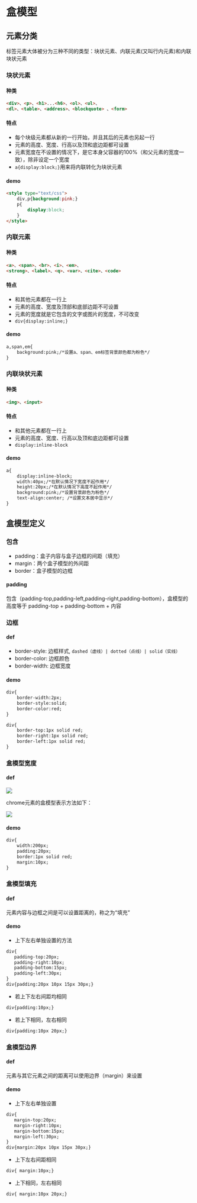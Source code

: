# 盒模型
## 元素分类
标签元素大体被分为三种不同的类型：块状元素、内联元素(又叫行内元素)和内联块状元素
### 块状元素
#### 种类
```html
<div>、<p>、<h1>...<h6>、<ol>、<ul>、
<dl>、<table>、<address>、<blockquote> 、<form>
```
#### 特点
- 每个块级元素都从新的一行开始，并且其后的元素也另起一行
- 元素的高度、宽度、行高以及顶和底边距都可设置
- 元素宽度在不设置的情况下，是它本身父容器的100%（和父元素的宽度一致），除非设定一个宽度
- `a{display:block;}`用来将内联转化为块状元素
#### demo
```html
<style type="text/css">
    div,p{background:pink;}
    p{
        display:block;
    }
</style>
```
### 内联元素
#### 种类
```html
<a>、<span>、<br>、<i>、<em>、
<strong>、<label>、<q>、<var>、<cite>、<code>
```
#### 特点
- 和其他元素都在一行上
- 元素的高度、宽度及顶部和底部边距不可设置
- 元素的宽度就是它包含的文字或图片的宽度，不可改变
- `div{display:inline;}`
#### demo
```html
a,span,em{
	background:pink;/*设置a、span、em标签背景颜色都为粉色*/
}
```
### 内联块状元素
#### 种类
```html
<img>、<input>
```
#### 特点
- 和其他元素都在一行上
- 元素的高度、宽度、行高以及顶和底边距都可设置
- `display:inline-block`
#### demo
```html
a{
    display:inline-block;
	width:40px;/*在默认情况下宽度不起作用*/
	height:20px;/*在默认情况下高度不起作用*/
	background:pink;/*设置背景颜色为粉色*/
	text-align:center; /*设置文本居中显示*/
}
```

## 盒模型定义
### 包含
- padding：盒子内容与盒子边框的间距（填充）
- margin：两个盒子模型的外间距
- border：盒子模型的边框
#### padding
包含（padding-top,padding-left,padding-right,padding-bottom），盒模型的高度等于 padding-top + padding-bottom + 内容

### 边框
#### def
- border-style: 边框样式, `dashed（虚线）| dotted（点线）| solid（实线）`
- border-color: 边框颜色
- border-width: 边框宽度
#### demo
```html
div{
    border-width:2px;
    border-style:solid;
    border-color:red;
}
```
```html
div{
    border-top:1px solid red;
    border-right:1px solid red; 
    border-left:1px solid red;
}
```

### 盒模型宽度
#### def

![](../files/pics/盒模型宽度.bmp)

chrome元素的盒模型表示方法如下：

![](../files/pics/chrome元素盒模型.png)
#### demo
```html
div{
    width:200px;
    padding:20px;
    border:1px solid red;
    margin:10px;    
}
```

### 盒模型填充
#### def
元素内容与边框之间是可以设置距离的，称之为“填充”
#### demo
- 上下左右单独设置的方法
```html
div{
   padding-top:20px;
   padding-right:10px;
   padding-bottom:15px;
   padding-left:30px;
}
div{padding:20px 10px 15px 30px;}
```
- 若上下左右间距均相同
```html
div{padding:10px;}
```
- 若上下相同，左右相同
```html
div{padding:10px 20px;}
```

### 盒模型边界
#### def
元素与其它元素之间的距离可以使用边界（margin）来设置
#### demo
- 上下左右单独设置
```html
div{
   margin-top:20px;
   margin-right:10px;
   margin-bottom:15px;
   margin-left:30px;
}
div{margin:20px 10px 15px 30px;}
```
- 上下左右间距相同
```html
div{ margin:10px;}
```
- 上下相同，左右相同
```html
div{ margin:10px 20px;}
```



